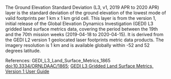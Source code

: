 The Ground Elevation Standard Deviation (L3, v1, 2019 APR to 2020 APR) layer is the standard deviation of the ground elevation of the lowest mode of valid footprints per 1 km x 1 km grid cell. This layer is from the version 1, initial release of the Global Elevation Dynamics Investigation (GEDI) L3 gridded land surface metrics data, covering the period between the 19th and the 70th mission weeks (2019-04-18 to 2020-04-15). It is derived from the GEDI L2 version 1 geolocated laser footprints metric data products. The imagery resolution is 1 km and is available globally within -52 and 52 degrees latitude.

References: GEDI_L3_Land_Surface_Metrics_1865 [doi:10.3334/ORNLDAAC/1865](https://doi.org/10.3334/ORNLDAAC/1865); [GEDI L3 Gridded Land Surface Metrics, Version 1 User Guide](https://daac.ornl.gov/GEDI/guides/GEDI_L3_Land_Surface_Metrics.html)